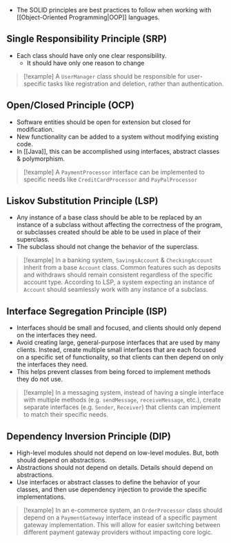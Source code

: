 - The SOLID principles are best practices to follow when working with [[Object-Oriented Programming|OOP]] languages.
 
## Single Responsibility Principle (SRP) 

- Each class should have only one clear responsibility.
    - It should have only one reason to change

> [!example]
> A `UserManager` class should be responsible for user-specific tasks like registration and deletion, rather than authentication.

## Open/Closed Principle (OCP)

- Software entities should be open for extension but closed for modification.
- New functionality can be added to a system without modifying existing code.
- In [[Java]], this can be accomplished using interfaces, abstract classes & polymorphism.

> [!example]
> A `PaymentProcessor` interface can be implemented to specific needs like `CreditCardProcessor` and `PayPalProcessor`

## Liskov Substitution Principle (LSP) 

- Any instance of a base class should be able to be replaced by an instance of a subclass without affecting the correctness of the program, or subclasses created should be able to be used in place of their superclass. 
- The subclass should not change the behavior of the superclass.

> [!example]
> In a banking system, `SavingsAccount` & `CheckingAccount` inherit from a base `Account` class. Common features such as deposits and withdraws should remain consistent regardless of the specific account type. According to LSP, a system expecting an instance of `Account` should  seamlessly work with any instance of a subclass. 

## Interface Segregation Principle (ISP) 

- Interfaces should be small and focused, and clients should only depend on the interfaces they need. 
- Avoid creating large, general-purpose interfaces that are used by many clients. Instead, create multiple small interfaces that are each focused on a specific set of functionality, so that clients can then depend on only the interfaces they need.
- This helps prevent classes from being forced to implement methods they do not use.

> [!example]
> In a messaging system, instead of having a single interface with multiple methods (e.g. `sendMessage`, `receiveMessage`, etc.), create separate interfaces (e.g. `Sender`, `Receiver`) that clients can implement to match their specific needs.

## Dependency Inversion Principle (DIP) 

- High-level modules should not depend on low-level modules. But, both should depend on abstractions. 
- Abstractions should not depend on details. Details should depend on abstractions. 
- Use interfaces or abstract classes to define the behavior of your classes, and then use dependency injection to provide the specific implementations.

> [!example]
> In an e-commerce system, an `OrderProcessor` class should depend on a `PaymentGateway` interface instead of a specific payment gateway implementation. This will allow for easier switching between different payment gateway providers without impacting core logic.
